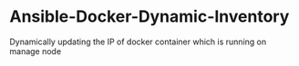 # Ansible-Docker-Dynamic-Inventory
Dynamically updating the IP of docker container which is running on manage node 
